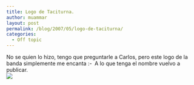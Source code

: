 ```yaml
---
title: Logo de Taciturna.
author: muammar
layout: post
permalink: /blog/2007/05/logo-de-taciturna/
categories:
  - Off topic
---
```

No se quien lo hizo, tengo que preguntarle a Carlos, pero este logo de la banda simplemente me encanta <img src="http://muammar.me/blog/wp-includes/images/smilies/simple-smile.png" alt=":-)" class="wp-smiley" style="height: 1em; max-height: 1em;" /> A lo que tenga el nombre vuelvo a publicar.  
![][1]

 [1]: http://taciturna.com/logo/taciturnalogo.jpg
